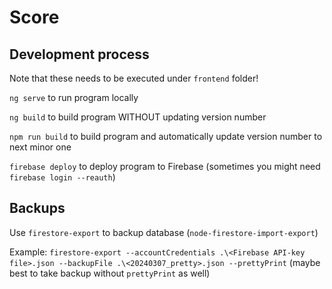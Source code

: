# Score

## Development process

Note that these needs to be executed under `frontend` folder!

`ng serve` to run program locally

`ng build` to build program WITHOUT updating version number

`npm run build` to build program and automatically update version number to next minor one

`firebase deploy` to deploy program to Firebase (sometimes you might need `firebase login --reauth`)

## Backups

Use `firestore-export` to backup database (`node-firestore-import-export`)

Example: `firestore-export --accountCredentials .\<Firebase API-key file>.json --backupFile .\<20240307_pretty>.json --prettyPrint` (maybe best to take backup without `prettyPrint` as well)